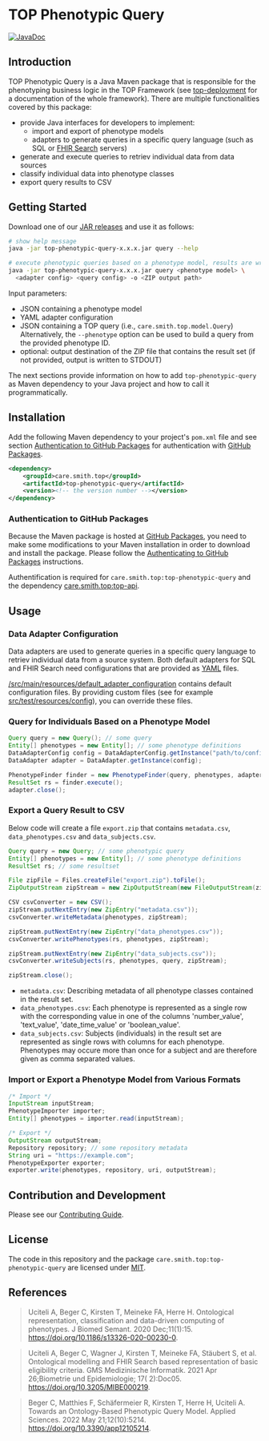 # TOP Phenotypic Query

[![JavaDoc](https://img.shields.io/badge/JavaDoc-Online-green)](https://Onto-Med.github.io/top-phenotypic-query/)

## Introduction

TOP Phenotypic Query is a Java Maven package that is responsible for the phenotyping business logic in the TOP
Framework (see [top-deployment](https://github.com/Onto-Med/top-deployment) for a documentation of the whole framework).
There are multiple functionalities covered by this package:

* provide Java interfaces for developers to implement:
    * import and export of phenotype models
    * adapters to generate queries in a specific query language (such as SQL
      or [FHIR Search](https://www.hl7.org/fhir/search.html) servers)
* generate and execute queries to retriev individual data from data sources
* classify individual data into phenotype classes
* export query results to CSV

## Getting Started

Download one of our [JAR releases](https://github.com/Onto-Med/top-phenotypic-query/releases/latest) and use it as
follows:

```sh
# show help message
java -jar top-phenotypic-query-x.x.x.jar query --help

# execute phenotypic queries based on a phenotype model, results are written to ZIP
java -jar top-phenotypic-query-x.x.x.jar query <phenotype model> \
  <adapter config> <query config> -o <ZIP output path>
```

Input parameters:

* JSON containing a phenotype model
* YAML adapter configuration
* JSON containing a TOP query (i.e., `care.smith.top.model.Query`)
  Alternatively, the `--phenotype` option can be used to build a query from the provided phenotype ID.
* optional: output destination of the ZIP file that contains the result set (if not provided, output is written to STDOUT)

The next sections provide information on how to add `top-phenotypic-query` as Maven dependency to your Java project and
how to call it programmatically.

## Installation

Add the following Maven dependency to your project's `pom.xml` file and see section [Authentication to GitHub Packages](#authentication-to-github-packages)
for authentication with [GitHub Packages](https://docs.github.com/en/packages/working-with-a-github-packages-registry/working-with-the-apache-maven-registry).

```xml
<dependency>
    <groupId>care.smith.top</groupId>
    <artifactId>top-phenotypic-query</artifactId>
    <version><!-- the version number --></version>
</dependency>
```

### Authentication to GitHub Packages

Because the Maven package is hosted at [GitHub Packages](https://docs.github.com/en/packages/working-with-a-github-packages-registry/working-with-the-apache-maven-registry),
you need to make some modifications to your Maven installation in order to download and install the package.
Please follow the [Authenticating to GitHub Packages](https://docs.github.com/en/packages/working-with-a-github-packages-registry/working-with-the-apache-maven-registry#authenticating-to-github-packages)
instructions.

Authentification is required for `care.smith.top:top-phenotypic-query` and the dependency [care.smith.top:top-api](https://maven.pkg.github.com/onto-med/top-api).

## Usage

### Data Adapter Configuration

Data adapters are used to generate queries in a specific query language to retriev individual data from a source system.
Both default adapters for SQL and FHIR Search need configurations that are provided as [YAML](https://yaml.org) files.

[/src/main/resources/default_adapter_configuration](/src/main/resources/default_adapter_configuration) contains default
configuration files. By providing custom files (see for example [src/test/resources/config](src/test/resources/config)),
you can override these files.

### Query for Individuals Based on a Phenotype Model

```java
Query query = new Query(); // some query
Entity[] phenotypes = new Entity[]; // some phenotype definitions
DataAdapterConfig config = DataAdapterConfig.getInstance("path/to/config.yml");
DataAdapter adapter = DataAdapter.getInstance(config);

PhenotypeFinder finder = new PhenotypeFinder(query, phenotypes, adapter);
ResultSet rs = finder.execute();
adapter.close();
```

### Export a Query Result to CSV

Below code will create a file `export.zip` that contains `metadata.csv`, `data_phenotypes.csv` and `data_subjects.csv`.

```java
Query query = new Query; // some phenotypic query
Entity[] phenotypes = new Entity[]; // some phenotype definitions
ResultSet rs; // some resultset

File zipFile = Files.createFile("export.zip").toFile();
ZipOutputStream zipStream = new ZipOutputStream(new FileOutputStream(zipFile));

CSV csvConverter = new CSV();
zipStream.putNextEntry(new ZipEntry("metadata.csv"));
csvConverter.writeMetadata(phenotypes, zipStream);

zipStream.putNextEntry(new ZipEntry("data_phenotypes.csv"));
csvConverter.writePhenotypes(rs, phenotypes, zipStream);

zipStream.putNextEntry(new ZipEntry("data_subjects.csv"));
csvConverter.writeSubjects(rs, phenotypes, query, zipStream);

zipStream.close();
```

* `metadata.csv`: Describing metadata of all phenotype classes contained in the result set.
* `data_phenotypes.csv`: Each phenotype is represented as a single row with the corresponding value in one of the
  columns 'number_value', 'text_value', 'date_time_value' or 'boolean_value'.
* `data_subjects.csv`: Subjects (individuals) in the result set are represented as single rows with columns for each
  phenotype. Phenotypes may occure more than once for a subject and are therefore given as comma separated values.

### Import or Export a Phenotype Model from Various Formats

```java
/* Import */
InputStream inputStream;
PhenotypeImporter importer;
Entity[] phenotypes = importer.read(inputStream);

/* Export */
OutputStream outputStream;
Repository repository; // some repository metadata
String uri = "https://example.com";
PhenotypeExporter exporter;
exporter.write(phenotypes, repository, uri, outputStream);
```

## Contribution and Development

Please see our [Contributing Guide](CONTRIBUTING.md).

## License

The code in this repository and the package `care.smith.top:top-phenotypic-query` are licensed under [MIT](LICENSE).

## References

> Uciteli A, Beger C, Kirsten T, Meineke FA, Herre H. Ontological representation, classification and data-driven
> computing of phenotypes. J Biomed Semant. 2020 Dec;11(1):15. https://doi.org/10.1186/s13326-020-00230-0.

> Uciteli A, Beger C, Wagner J, Kirsten T, Meineke FA, Stäubert S, et al. Ontological modelling and FHIR Search based
> representation of basic eligibility criteria. GMS Medizinische Informatik. 2021 Apr 26;Biometrie und Epidemiologie;
> 17(
> 2):Doc05. https://doi.org/10.3205/MIBE000219.

> Beger C, Matthies F, Schäfermeier R, Kirsten T, Herre H, Uciteli A. Towards an Ontology-Based Phenotypic Query Model.
> Applied Sciences. 2022 May 21;12(10):5214. https://doi.org/10.3390/app12105214.
